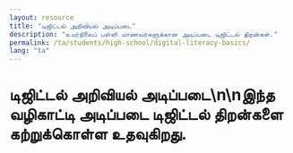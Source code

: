```yaml
---
layout: resource
title: "டிஜிட்டல் அறிவியல் அடிப்படை"
description: "உயர்நிலைப் பள்ளி மாணவர்களுக்கான அடிப்படை டிஜிட்டல் திறன்கள்."
permalink: /ta/students/high-school/digital-literacy-basics/
lang: "ta"
---
```


# டிஜிட்டல் அறிவியல் அடிப்படை\n\nஇந்த வழிகாட்டி அடிப்படை டிஜிட்டல் திறன்களை கற்றுக்கொள்ள உதவுகிறது.
